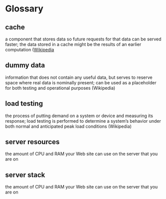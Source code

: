 # Glossary

## cache

a component that stores data so future requests for that data can be served faster; the data stored in a cache might be the results of an earlier computation ([Wikipedia](http://en.wikipedia.org/wiki/Cache_(computing))

## dummy data

information that does not contain any useful data, but serves to reserve space where real data is nominally present; can be used as a placeholder for both testing and operational purposes (Wikipedia)

## load testing

the process of putting demand on a system or device and measuring its response; load testing is performed to determine a system’s behavior under both normal and anticipated peak load conditions (Wikipedia)

## server resources

the amount of CPU and RAM your Web site can use on the server that you are on

## server stack

the amount of CPU and RAM your Web site can use on the server that you are on